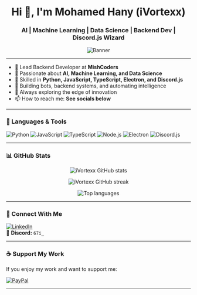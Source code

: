 <h1 align="center">Hi 👋, I'm Mohamed Hany (iVortexx)</h1>
<h3 align="center">AI | Machine Learning | Data Science | Backend Dev | Discord.js Wizard</h3>

<p align="center">
  <img src="https://raw.githubusercontent.com/iVortexx/iVortexx/main/banner.gif" alt="Banner" />
</p>

---

- 🔭 Lead Backend Developer at **MishCoders**
- 🧠 Passionate about **AI, Machine Learning, and Data Science**
- 🧪 Skilled in **Python, JavaScript, TypeScript, Electron, and Discord.js**
- 🧩 Building bots, backend systems, and automating intelligence
- 🌱 Always exploring the edge of innovation
- 📫 How to reach me: **See socials below**

---

### 🧰 Languages & Tools
![Python](https://img.shields.io/badge/python-3670A0?style=flat&logo=python&logoColor=ffdd54)
![JavaScript](https://img.shields.io/badge/javascript-%23323330.svg?style=flat&logo=javascript&logoColor=%23F7DF1E)
![TypeScript](https://img.shields.io/badge/typescript-%23007ACC.svg?style=flat&logo=typescript&logoColor=white)
![Node.js](https://img.shields.io/badge/node.js-6DA55F?style=flat&logo=node.js&logoColor=white)
![Electron](https://img.shields.io/badge/electron-191970?style=flat&logo=electron&logoColor=white)
![Discord.js](https://img.shields.io/badge/discord.js-7289DA?style=flat&logo=discord&logoColor=white)

---

### 📊 GitHub Stats

<p align="center">
  <img src="https://github-readme-stats.vercel.app/api?username=iVortexx&show_icons=true&theme=tokyonight&hide_border=true" alt="iVortexx GitHub stats" />
</p>

<p align="center">
  <img src="https://github-readme-streak-stats.herokuapp.com/?user=iVortexx&theme=tokyonight&hide_border=true" alt="iVortexx GitHub streak" />
</p>

<p align="center">
  <img src="https://github-readme-stats.vercel.app/api/top-langs/?username=iVortexx&layout=compact&theme=tokyonight&hide_border=true" alt="Top languages" />
</p>

---

### 🔗 Connect With Me

[![LinkedIn](https://img.shields.io/badge/LinkedIn-%230077B5.svg?style=flat&logo=linkedin&logoColor=white)](https://www.linkedin.com/in/mohamed-hany-269843280/)  
💬 **Discord:** `67i_`

---

### ☕ Support My Work

If you enjoy my work and want to support me:

[![PayPal](https://img.shields.io/badge/Donate-PayPal-0070BA.svg?style=for-the-badge&logo=paypal)](https://paypal.me/momorwe)

---

